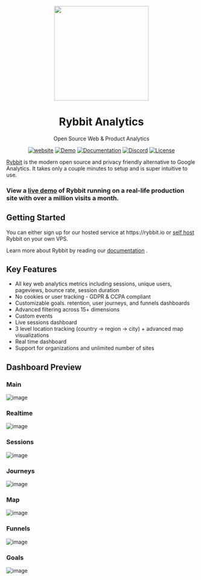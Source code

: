 <p align="center">
  <img  src="https://github.com/user-attachments/assets/1425302a-40b6-4d97-bf4b-89927ea93fb9" height="250">
    <h1 align="center">
        Rybbit Analytics 
    </h1>
    <p align="center">
<p align="center">Open Source Web & Product Analytics</p>

<p align="center">
    <a href="https://rybbit.io" target="_blank"><img src="https://img.shields.io/static/v1?label=website&message=view&color=green" alt="website"></a>
    <a href="https://demo.rybbit.io/1" target="_blank"><img src="https://img.shields.io/static/v1?label=demo&message=view&color=green" alt="Demo"></a>
    <a href="https://rybbit.io/docs" target="_blank"><img src="https://img.shields.io/badge/docs-view-green" alt="Documentation"></a>
    <a href="https://discord.gg/DEhGb4hYBj" target="_blank"><img src="https://img.shields.io/badge/discord-join-green.svg?logo=discord&logoColor=white" alt="Discord"></a>
    <a href="https://github.com/rybbit-io/rybbit?tab=AGPL-3.0-1-ov-file" target="_blank"><img src="https://img.shields.io/static/v1?label=license&message=AGPL-3&color=green" alt="License"></a>
</p>

</p>

<a href="https://rybbit.io/" target="_blank">Rybbit</a> is the modern open source and privacy friendly alternative to Google Analytics. It takes only a couple minutes to setup and is super intuitive to use.

<h3>
View a <strong><a href="https://demo.rybbit.io/1">live demo</a></strong> of Rybbit running on a real-life production site with over a million visits a month. 
</h3>

<h2>Getting Started</h2>
You can either sign up for our hosted service at https://rybbit.io or <a href="https://rybbit.io/docs/self-hosting">self host</a> Rybbit on your own VPS.

Learn more about Rybbit by reading our <a href="https://rybbit.io/docs">documentation</a> .

<h2>Key Features</h2>

- All key web analytics metrics including sessions, unique users, pageviews, bounce rate, session duration
- No cookies or user tracking - GDPR & CCPA compliant
- Customizable goals. retention, user journeys, and funnels dashboards
- Advanced filtering across 15+ dimensions
- Custom events
- Live sessions dashboard
- 3 level location tracking (country -> region -> city) + advanced map visualizations
- Real time dashboard
- Support for organizations and unlimited number of sites

<h2>Dashboard Preview</h2>

<h3>Main</h3>

![image](https://github.com/user-attachments/assets/7f2d3b79-90b6-496b-9b47-373ba1c62a7e)

<h3>Realtime</h3>

![image](https://github.com/user-attachments/assets/54996620-4eff-4ecc-9135-10ce21483f6a)

<h3>Sessions</h3>

![image](https://github.com/user-attachments/assets/b87769f3-650d-4069-9e18-5d59e41a175b)

<h3>Journeys</h3>

![image](https://github.com/user-attachments/assets/890f9de8-3025-4962-91c5-5a1b2ddf0d82)

<h3>Map</h3>

![image](https://github.com/user-attachments/assets/b1f7be89-ec8d-4ccc-9a87-45b0fb31d3a1)

<h3>Funnels</h3>

![image](https://github.com/user-attachments/assets/bad9e37c-1ff6-49b4-9285-6dde7f90051f)

<h3>Goals</h3>

![image](https://github.com/user-attachments/assets/60503585-5daf-4cfe-927e-4e149749f538)

